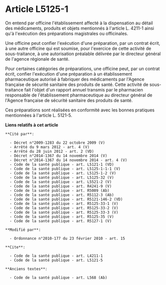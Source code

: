 # Article L5125-1

On entend par officine l'établissement affecté à la dispensation au détail des médicaments, produits et objets mentionnés à
l'article L. 4211-1 ainsi qu'à l'exécution des préparations magistrales ou officinales. 

Une officine peut confier l'exécution d'une préparation, par un contrat écrit, à une autre officine qui est soumise, pour
l'exercice de cette activité de sous-traitance, à une autorisation préalable délivrée par le directeur général de l'agence
régionale de santé. 

Pour certaines catégories de préparations, une officine peut, par un contrat écrit, confier l'exécution d'une préparation à
un établissement pharmaceutique autorisé à fabriquer des médicaments par l'Agence française de sécurité sanitaire des
produits de santé. Cette activité de sous-traitance fait l'objet d'un rapport annuel transmis par le pharmacien responsable
de l'établissement pharmaceutique au directeur général de l'Agence française de sécurité sanitaire des produits de santé. 

Ces préparations sont réalisées en conformité avec les bonnes pratiques mentionnées à l'article L. 5121-5.

**Liens relatifs à cet article**

	**Cité par**:

	  - Décret n°2009-1283 du 22 octobre 2009 (V)
	  - Arrêté du 9 mars 2012 - art. 4 (V)
	  - Arrêté du 28 juin 2012 - art. 2 (VD)
	  - Décret n°2014-1367 du 14 novembre 2014 (V)
	  - Décret n°2014-1367 du 14 novembre 2014 - art. 4 (V)
	  - Code de la santé publique - art. L5121-1 (VD)
	  - Code de la santé publique - art. L5125-1-1-1 (V)
	  - Code de la santé publique - art. L5125-1-2 (V)
	  - Code de la santé publique - art. L5125-32 (V)
	  - Code de la santé publique - art. L5521-2 (V)
	  - Code de la santé publique - art. R4241-9 (V)
	  - Code de la santé publique - art. R5009 (Ab)
	  - Code de la santé publique - art. R5112-3 (Ab)
	  - Code de la santé publique - art. R5121-146-2 (VD)
	  - Code de la santé publique - art. R5125-33-1 (V)
	  - Code de la santé publique - art. R5125-33-2 (V)
	  - Code de la santé publique - art. R5125-33-3 (V)
	  - Code de la santé publique - art. R5125-35 (V)
	  - Code de la santé publique - art. R5127-1 (V)

	**Modifié par**:

	  - Ordonnance n°2010-177 du 23 février 2010 - art. 15

	**Cite**:

	  - Code de la santé publique - art. L4211-1
	  - Code de la santé publique - art. L5121-5

	**Anciens textes**:

	  - Code de la santé publique - art. L568 (Ab)
